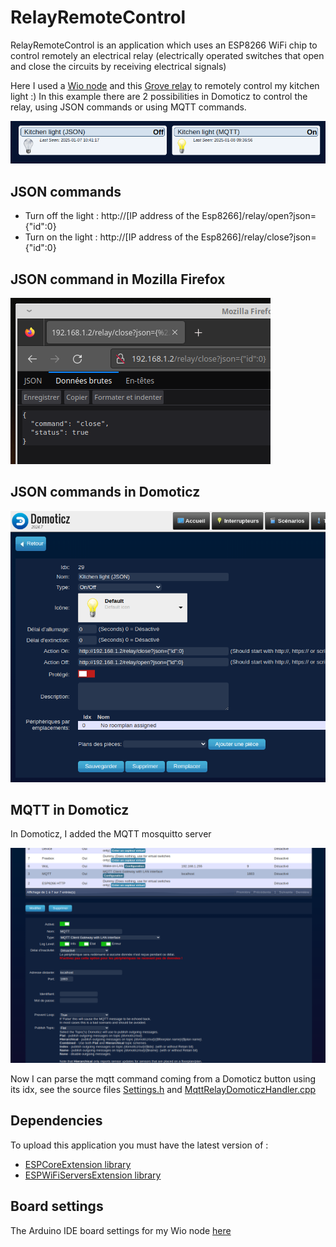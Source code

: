 # RelayRemoteControl

RelayRemoteControl is an application which uses an ESP8266 WiFi chip to control remotely an electrical relay (electrically operated switches that open and close the circuits by receiving electrical signals)

Here I used a [Wio node](https://wiki.seeedstudio.com/Wio_Node/) and this [Grove relay](https://wiki.seeedstudio.com/Grove-Relay/) to remotely control my kitchen light :)
In this example there are 2 possibilities in Domoticz to control the relay, using JSON commands or using MQTT commands.

![JSON and MQTT buttons in Domoticz](https://github.com/gerald-guiony/ESPWiFiServersExtension/blob/master/examples/RelayRemoteControl/doc/img/KLightJsonMqtt.png)

## JSON commands

* Turn off the light :  http://[IP address of the Esp8266]/relay/open?json={"id":0}
* Turn on the light  :  http://[IP address of the Esp8266]/relay/close?json={"id":0}

## JSON command in Mozilla Firefox 

![Sample in Firefox](https://github.com/gerald-guiony/ESPWiFiServersExtension/blob/master/examples/RelayRemoteControl/doc/img/FirefoxCloseRelay.png)

## JSON commands in Domoticz

![Settings in Domoticz](https://github.com/gerald-guiony/ESPWiFiServersExtension/blob/master/examples/RelayRemoteControl/doc/img/DomoticzOpenCloseRelay.png)

## MQTT in Domoticz

In Domoticz, I added the MQTT mosquitto server 

![MQTT mosquitto server settings](https://github.com/gerald-guiony/ESPWiFiServersExtension/blob/master/examples/RelayRemoteControl/doc/img/MqttInDomoticz.png)

Now I can parse the mqtt command coming from a Domoticz button using its idx, see the source files [Settings.h](https://github.com/gerald-guiony/ESPWiFiServersExtension/blob/master/examples/RelayRemoteControl/Settings.h) and [MqttRelayDomoticzHandler.cpp](https://github.com/gerald-guiony/ESPWiFiServersExtension/blob/master/examples/RelayRemoteControl/MqttRelayDomoticzHandler.cpp)

## Dependencies

To upload this application you must have the latest version of :
* [ESPCoreExtension library](https://github.com/gerald-guiony/ESPCoreExtension) 
* [ESPWiFiServersExtension library](https://github.com/gerald-guiony/ESPWiFiServersExtension)

## Board settings

The Arduino IDE board settings for my Wio node [here](https://github.com/gerald-guiony/ESPWiFiServersExtension/blob/master/examples/RelayRemoteControl/doc/WioNodeBoardSettings.png)
